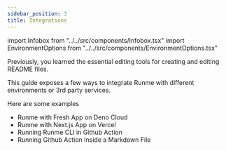 ```yaml
---
sidebar_position: 3
title: Integrations
---
```


import Infobox from "../../src/components/Infobox.tsx"
import EnvironmentOptions from "../../src/components/EnvironmentOptions.tsx"

Previously, you learned the essential editing tools for creating and editing README files.

This guide exposes a few ways to integrate Runme with different environments or 3rd party services.

Here are some examples

* Runme with Fresh App on Deno Cloud
* Runme with Next.js App on Vercel
* Running Runme CLI in Github Action
* Running Github Action Inside a Markdown File
